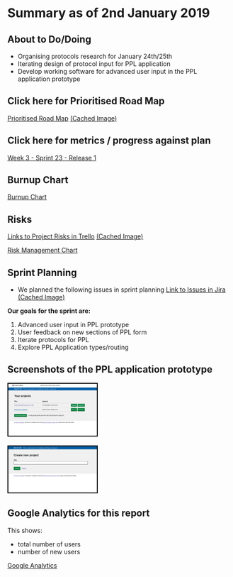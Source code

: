 # Summary as of 2nd January 2019 

## About to Do/Doing
* Organising protocols research for January 24th/25th 
* Iterating design of protocol input for PPL application
* Develop working software for advanced user input in the PPL application prototype

## Click here for Prioritised Road Map
[Prioritised Road Map](https://trello.com/b/p7x9hbPV/prioritised-roadmap)    [\(Cached Image\)](graphs/ASLRoadMap02012019.jpg)

## Click here for metrics / progress against plan
[Week 3 - Sprint 23 - Release 1](graphs/progress02012019.png)

## Burnup Chart

[Burnup Chart](burnup02012019.md)

## Risks
[Links to Project Risks in Trello](https://trello.com/b/VuFuCL7t/risk-register-and-kpis-asl-delivery)    [\(Cached Image\)](graphs/ASLRiskRegister02012019.jpg)

[Risk Management Chart](graphs/risk02012019.png)

## Sprint Planning
* We planned the following issues in sprint planning [Link to Issues in Jira](https://jira.digital.homeoffice.gov.uk/secure/RapidBoard.jspa?rapidView=261)    [\(Cached Image\)](graphs/sprint02012019.png)

**Our goals for the sprint are:**
1. Advanced user input in PPL prototype
2. User feedback on new sections of PPL form
3. Iterate protocols for PPL
4. Explore PPL Application types/routing

## Screenshots of the PPL application prototype
<a href="graphs/proto1_19122018.png"><img src="graphs/proto1_19122018.png" alt="HTML5 Icon" width="200" style="border:2px solid black"></a>
<br>
<br>
<a href="graphs/proto2_19122018.png"><img src="graphs/proto2_19122018.png" alt="HTML5 Icon" width="200" style="border:2px solid black"></a>

## Google Analytics for this report

This shows:
* total number of users
* number of new users

[Google Analytics](graphs/GA02012019.jpg)

